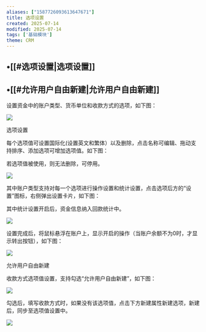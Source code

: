 ```yaml
---
aliases: ["1587726093613647671"]
title: 选项设置
created: 2025-07-14
modified: 2025-07-14
tags: ['基础模块']
theme: CRM
---
```


## •[[#选项设置|选项设置]]

## •[[#允许用户自由新建|允许用户自由新建]]

设置资金中的账户类型、货币单位和收款方式的选项，如下图：

![](4e261f2c4f00508a813df5fc057d3bcd.jpg)

选项设置

每个选项值可设置国际化(设置英文和繁体）以及删除，点击名称可编辑、拖动支持排序、添加选项可增加选项值。如下图：

若选项值被使用，则无法删除，可停用。

![](be1af36c090760af46bc624a80ef7340.jpg)

其中账户类型支持对每一个选项进行操作设置和统计设置，点击选项后方的“设置”图标，右侧弹出设置卡片，如下图：

其中统计设置开启后，资金信息纳入回款统计中。

![](6a186e1257cd42f7f201e11e32e47d1f.jpg)

设置完成后，将鼠标悬浮在账户上，显示开启的操作（当账户余额不为0时，才显示转出按钮），如下图：

![](1584431da7f738299e35d8a90ea6b1e7.jpg)

允许用户自由新建

收款方式选项值设置，支持勾选“允许用户自由新建”，如下图：

![](b60c90f9d9eb2f05ce8a2790d2ee0ec2.jpg)

勾选后，填写收款方式时，如果没有该选项值，点击下方新建属性新建选项，新建后，同步至选项值设置中。

![](dc9c3cfb5eee2512882a1778c9cf0d22.jpg)